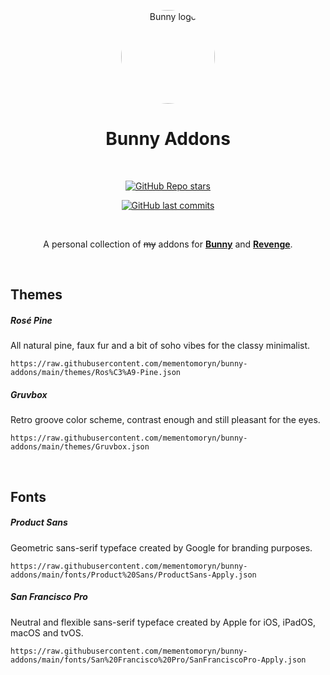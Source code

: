 <div align="center">

[<img src="https://raw.githubusercontent.com/pyoncord/BunnyManager/main/images/bunny_logo.png" alt="Bunny logo" width="150px" style="border-radius: 50%" />](../../)

# Bunny Addons

<br>

[![GitHub Repo stars](https://shields.io/github/stars/mementomoryn/bunny-addons?style=for-the-badge&logo=github&label=Stars&labelColor=222333&color=383878&link=https%3A%2F%2Fgithub.com%2Fmementomoryn%2Fbunny-addons%2Fstargazers)](../../stargazers)

[![GitHub last commits](https://shields.io/github/last-commit/mementomoryn/bunny-addons?style=for-the-badge&logo=github&label=Commits&labelColor=222333&color=303060&link=https%3A%2F%2Fgithub.com%2Fmementomoryn%2Fbunny-addons%2Fcommits)](../../commits)

<br>

A personal collection of ~~my~~ addons for **[Bunny](https://github.com/pyoncord/Bunny)** and **[Revenge](https://github.com/revenge-mod/revenge-bundle)**.

</div>
<br>

## Themes

##### Rosé Pine

All natural pine, faux fur and a bit of soho vibes for the classy minimalist.

```
https://raw.githubusercontent.com/mementomoryn/bunny-addons/main/themes/Ros%C3%A9-Pine.json
```

##### Gruvbox

Retro groove color scheme, contrast enough and still pleasant for the eyes.

```
https://raw.githubusercontent.com/mementomoryn/bunny-addons/main/themes/Gruvbox.json
```

<br>

## Fonts

##### Product Sans

Geometric sans-serif typeface created by Google for branding purposes.

```
https://raw.githubusercontent.com/mementomoryn/bunny-addons/main/fonts/Product%20Sans/ProductSans-Apply.json
```

##### San Francisco Pro

Neutral and flexible sans-serif typeface created by Apple for iOS, iPadOS, macOS and tvOS.

```
https://raw.githubusercontent.com/mementomoryn/bunny-addons/main/fonts/San%20Francisco%20Pro/SanFranciscoPro-Apply.json
```
